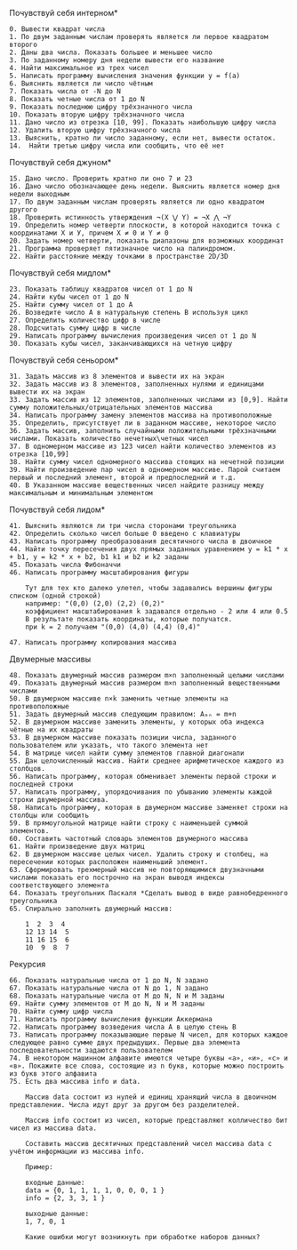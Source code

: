 Почувствуй себя интерном*

    0. Вывести квадрат числа
    1. По двум заданным числам проверять является ли первое квадратом второго
    2. Даны два числа. Показать большее и меньшее число
    3. По заданному номеру дня недели вывести его название
    4. Найти максимальное из трех чисел
    5. Написать программу вычисления значения функции y = f(a)
    6. Выяснить является ли число чётным
    7. Показать числа от -N до N
    8. Показать четные числа от 1 до N
    9. Показать последнюю цифру трёхзначного числа
    10. Показать вторую цифру трёхзначного числа
    11. Дано число из отрезка [10, 99]. Показать наибольшую цифру числа
    12. Удалить вторую цифру трёхзначного числа
    13. Выяснить, кратно ли число заданному, если нет, вывести остаток.
    14.  Найти третью цифру числа или сообщить, что её нет

Почувствуй себя джуном*

    15. Дано число. Проверить кратно ли оно 7 и 23
    16. Дано число обозначающее день недели. Выяснить является номер дня недели выходным
    17. По двум заданным числам проверять является ли одно квадратом другого
    18. Проверить истинность утверждения ¬(X ⋁ Y) = ¬X ⋀ ¬Y
    19. Определить номер четверти плоскости, в которой находится точка с координатами Х и У, причем X ≠ 0 и Y ≠ 0
    20. Задать номер четверти, показать диапазоны для возможных координат
    21. Программа проверяет пятизначное число на палиндромом.
    22. Найти расстояние между точками в пространстве 2D/3D

Почувствуй себя мидлом*

    23. Показать таблицу квадратов чисел от 1 до N
    24. Найти кубы чисел от 1 до N
    25. Найти сумму чисел от 1 до А
    26. Возведите число А в натуральную степень B используя цикл
    27. Определить количество цифр в числе
    28. Подсчитать сумму цифр в числе
    29. Написать программу вычисления произведения чисел от 1 до N
    30. Показать кубы чисел, заканчивающихся на четную цифру

Почувствуй себя сеньором*

    31. Задать массив из 8 элементов и вывести их на экран
    32. Задать массив из 8 элементов, заполненных нулями и единицами вывести их на экран
    33. Задать массив из 12 элементов, заполненных числами из [0,9]. Найти сумму положительных/отрицательных элементов массива
    34. Написать программу замену элементов массива на противоположные
    35. Определить, присутствует ли в заданном массиве, некоторое число
    36. Задать массив, заполнить случайными положительными трёхзначными числами. Показать количество нечетных\четных чисел
    37. В одномерном массиве из 123 чисел найти количество элементов из отрезка [10,99]
    38. Найти сумму чисел одномерного массива стоящих на нечетной позиции
    39. Найти произведение пар чисел в одномерном массиве. Парой считаем первый и последний элемент, второй и предпоследний и т.д.
    40. В Указанном массиве вещественных чисел найдите разницу между максимальным и минимальным элементом

Почувствуй себя лидом*

    41. Выяснить являются ли три числа сторонами треугольника
    42. Определить сколько чисел больше 0 введено с клавиатуры
    43. Написать программу преобразования десятичного числа в двоичное
    44. Найти точку пересечения двух прямых заданных уравнением y = k1 * x + b1, y = k2 * x + b2, b1 k1 и b2 и k2 заданы
    45. Показать числа Фибоначчи
    46. Написать программу масштабирования фигуры

        Тут для тех кто далеко улетел, чтобы задавались вершины фигуры списком (одной строкой)
        например: "(0,0) (2,0) (2,2) (0,2)"
        коэффициент масштабирования k задавался отдельно - 2 или 4 или 0.5
        В результате показать координаты, которые получатся.
        при k = 2 получаем "(0,0) (4,0) (4,4) (0,4)"

    47. Написать программу копирования массива

Двумерные массивы

    48. Показать двумерный массив размером m×n заполненный целыми числами
    49. Показать двумерный массив размером m×n заполненный вещественными числами
    50. В двумерном массиве n×k заменить четные элементы на противоположные
    51. Задать двумерный массив следующим правилом: Aₘₙ = m+n
    52. В двумерном массиве заменить элементы, у которых оба индекса чётные на их квадраты
    53. В двумерном массиве показать позиции числа, заданного пользователем или указать, что такого элемента нет
    54. В матрице чисел найти сумму элементов главной диагонали
    55. Дан целочисленный массив. Найти среднее арифметическое каждого из столбцов.
    56. Написать программу, которая обменивает элементы первой строки и последней строки
    57. Написать программу, упорядочивания по убыванию элементы каждой строки двумерной массива.
    58. Написать программу, которая в двумерном массиве заменяет строки на столбцы или сообщить
    59. В прямоугольной матрице найти строку с наименьшей суммой элементов.
    60. Составить частотный словарь элементов двумерного массива
    61. Найти произведение двух матриц
    62. В двумерном массиве целых чисел. Удалить строку и столбец, на пересечении которых расположен наименьший элемент.
    63. Сформировать трехмерный массив не повторяющимися двузначными числами показать его построчно на экран выводя индексы соответствующего элемента
    64. Показать треугольник Паскаля *Сделать вывод в виде равнобедренного треугольника
    65. Спирально заполнить двумерный массив:

        1  2  3  4
        12 13 14  5
        11 16 15  6
        10  9  8  7 

Рекурсия

    66. Показать натуральные числа от 1 до N, N задано
    67. Показать натуральные числа от N до 1, N задано
    68. Показать натуральные числа от M до N, N и M заданы
    69. Найти сумму элементов от M до N, N и M заданы
    70. Найти сумму цифр числа
    71. Написать программу вычисления функции Аккермана
    72. Написать программу возведения числа А в целую стень B
    73. Написать программу показывающие первые N чисел, для которых каждое следующее равно сумме двух предыдущих. Первые два элемента последовательности задаются пользователем
    74. В некотором машинном алфавите имеются четыре буквы «а», «и», «с» и «в». Покажите все слова, состоящие из n букв, которые можно построить из букв этого алфавита
    75. Есть два массива info и data.

        Массив data состоит из нулей и единиц хранящий числа в двоичном представлении. Числа идут друг за другом без разделителей.

        Массив info состоит из чисел, которые представляют колличество бит чисел из массива data.

        Составить массив десятичных представлений чисел массива data с учётом информации из массива info.

        Пример:

        входные данные:
        data = {0, 1, 1, 1, 1, 0, 0, 0, 1 }
        info = {2, 3, 3, 1 }

        выходные данные:
        1, 7, 0, 1

        Какие ошибки могут возникнуть при обработке наборов данных?

